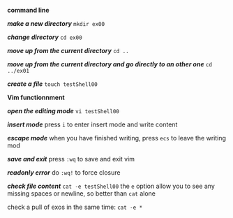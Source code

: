 **command line**

***make a new directory***
```mkdir ex00```

***change directory***
```cd ex00```

***move up from the current directory***
```cd ..```

***move up from the current directory and go directly to an other one***
```cd ../ex01```

***create a file***
```touch testShell00```


**Vim functionnment**

***open the editing mode***
```vi testShell00```

***insert mode***
press ```i``` to enter insert mode and write content

***escape mode***
when you have finished writing, press ```ecs``` to leave the writing mod

***save and exit***
press ```:wq``` to save and exit vim

***readonly error***
do ```:wq!``` to force closure

***check file content***
```cat -e testShell00```
    the ```e``` option allow you to see any missing spaces or newline, so better than ```cat``` alone

check a pull of exos in the same time:
```cat -e *```